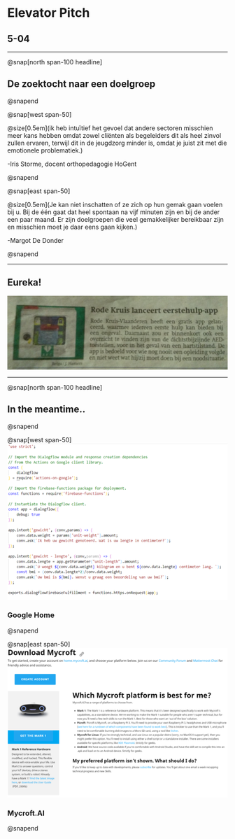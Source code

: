 # Elevator Pitch
## 5-04

---

@snap[north span-100 headline]
## De zoektocht naar een doelgroep
@snapend

@snap[west span-50]

@size[0.5em](ik heb intuïtief het gevoel dat andere sectoren misschien meer kans hebben omdat zowel cliënten als begeleiders dit als heel zinvol zullen ervaren, terwijl dit in de jeugdzorg minder is, omdat je juist zit met die emotionele problematiek.)

-Iris Storme, docent orthopedagogie HoGent

@snapend

@snap[east span-50]

@size[0.5em](Je kan niet inschatten of ze zich op hun gemak gaan voelen bij u. Bij de één gaat dat heel spontaan na vijf minuten zijn en bij de ander een paar maand. Er zijn doelgroepen die veel gemakkelijker bereikbaar zijn en misschien moet je daar eens gaan kijken.)

-Margot De Donder

@snapend

---

## Eureka!
![](documenten/img/artikelRodeKruisApp.jpg)

---
@snap[north span-100 headline]
## In the meantime..
@snapend

@snap[west span-50]
![](documenten/img/GoogleActionCode.png)

### Google Home

@snapend

@snap[east span-50]
![](documenten/img/MyCroftAIScreen.png)

### Mycroft.AI
@snapend
